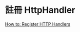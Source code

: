# 註冊 HttpHandler


[How to: Register HTTP Handlers](https://docs.microsoft.com/en-us/previous-versions/aspnet/46c5ddfy(v=vs.100))

